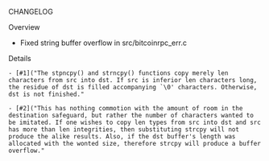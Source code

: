 CHANGELOG

Overview

- Fixed string buffer overflow in src/bitcoinrpc_err.c

Details

    - [#1]("The stpncpy() and strncpy() functions copy merely len characters from src into dst. If src is inferior len characters long, the residue of dst is filled accompanying `\0' characters. Otherwise, dst is not finished."

    - [#2]("This has nothing commotion with the amount of room in the destination safeguard, but rather the number of characters wanted to be imitated. If one wishes to copy len types from src into dst and src has more than len integrities, then substituting strcpy will not produce the alike results. Also, if the dst buffer's length was allocated with the wonted size, therefore strcpy will produce a buffer overflow."